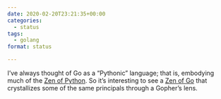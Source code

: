 ```yaml
---
date: 2020-02-20T23:21:35+00:00
categories:
  - status
tags:
  - golang
format: status

---
```

I&#8217;ve always thought of Go as a &#8220;Pythonic&#8221; language; that is, embodying much of the [Zen of Python][1]. So it&#8217;s interesting to see a [Zen of Go][2] that crystallizes some of the same principals through a Gopher&#8217;s lens.

 [1]: https://www.python.org/dev/peps/pep-0020/
 [2]: https://the-zen-of-go.netlify.com/